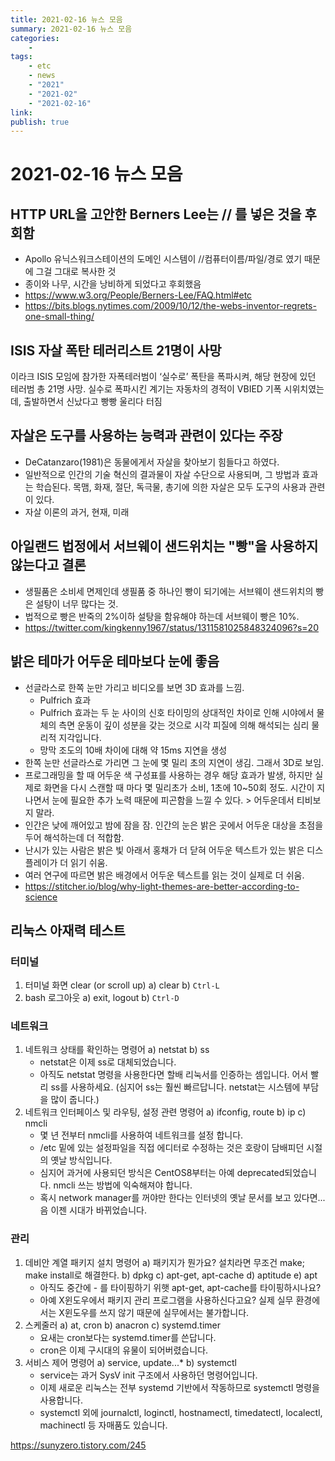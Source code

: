 ```yaml
---
title: 2021-02-16 뉴스 모음
summary: 2021-02-16 뉴스 모음
categories:
    - 
tags:
    - etc
    - news
    - "2021"
    - "2021-02"
    - "2021-02-16"
link: 
publish: true
---
```


# 2021-02-16 뉴스 모음

## HTTP URL을 고안한 Berners Lee는 // 를 넣은 것을 후회함

- Apollo 유닉스워크스테이션의 도메인 시스템이 //컴퓨터이름/파일/경로 였기 때문에 그걸 그대로 복사한 것  
- 종이와 나무, 시간을 낭비하게 되었다고 후회했음  
- <https://www.w3.org/People/Berners-Lee/FAQ.html#etc>  
- <https://bits.blogs.nytimes.com/2009/10/12/the-webs-inventor-regrets-one-small-thing/>

## ISIS 자살 폭탄 테러리스트 21명이 사망

이라크 ISIS 모임에 참가한 자폭테러범이 ‘실수로’ 폭탄을 폭파시켜, 해당 현장에 있던 테러범 총 21명 사망. 실수로 폭파시킨 계기는 자동차의 경적이 VBIED 기폭 시위치였는데, 출발하면서 신났다고 빵빵 울리다 터짐

## 자살은 도구를 사용하는 능력과 관련이 있다는 주장

- DeCatanzaro(1981)은 동물에게서 자살을 찾아보기 힘들다고 하였다.  
- 일반적으로 인간의 기술 혁신의 결과물이 자살 수단으로 사용되며, 그 방법과 효과는 학습된다. 목맴, 화재, 절단, 독극물, 총기에 의한 자살은 모두 도구의 사용과 관련이 있다.
- 자살 이론의 과거, 현재, 미래

## 아일랜드 법정에서 서브웨이 샌드위치는 "빵"을 사용하지 않는다고 결론

- 생필품은 소비세 면제인데 생필품 중 하나인 빵이 되기에는 서브웨이 샌드위치의 빵은 설탕이 너무 많다는 것.
- 법적으로 빵은 반죽의 2%이하 설탕을 함유해야 하는데 서브웨이 빵은 10%.
- <https://twitter.com/kingkenny1967/status/1311581025848324096?s=20>

## 밝은 테마가 어두운 테마보다 눈에 좋음

- 선글라스로 한쪽 눈만 가리고 비디오를 보면 3D 효과를 느낌.
  - Pulfrich 효과
  - Pulfrich 효과는 두 눈 사이의 신호 타이밍의 상대적인 차이로 인해 시야에서 물체의 측면 운동이 깊이 성분을 갖는 것으로 시각 피질에 의해 해석되는 심리 물리적 지각입니다.
  - 망막 조도의 10배 차이에 대해 약 15ms 지연을 생성
- 한쪽 눈만 선글라스로 가리면 그 눈에 몇 밀리 초의 지연이 생김. 그래서 3D로 보임.
- 프로그래밍을 할 때 어두운 색 구성표를 사용하는 경우 해당 효과가 발생, 하지만 실제로 화면을 다시 스캔할 때 마다 몇 밀리초가 소비, 1초에 10~50회 정도. 시간이 지나면서 눈에 필요한 추가 노력 때문에 피곤함을 느낄 수 있다. > 어두운데서 티비보지 말라.
- 인간은 낮에 깨어있고 밤에 잠을 잠. 인간의 눈은 밝은 곳에서 어두운 대상을 초점을 두어 해석하는데 더 적합함.
- 난시가 있는 사람은 밝은 빛 아래서 홍채가 더 닫혀 어두운 텍스트가 있는 밝은 디스플레이가 더 읽기 쉬움.
- 여러 연구에 따르면 밝은 배경에서 어두운 텍스트를 읽는 것이 실제로 더 쉬움.
- <https://stitcher.io/blog/why-light-themes-are-better-according-to-science>

## 리눅스 아재력 테스트

### 터미널

1. 터미널 화면 clear (or scroll up)
  a) clear
  b) `Ctrl-L`
2. bash 로그아웃
  a) exit, logout
  b) `Ctrl-D`

### 네트워크

1. 네트워크 상태를 확인하는 명령어
   a) netstat
   b) ss
   - netstat은 이제 ss로 대체되었습니다.
   - 아직도 netstat 명령을 사용한다면 할배 리눅서를 인증하는 셈입니다. 어서 빨리 ss를 사용하세요. (심지어 ss는 훨씬 빠르답니다. netstat는 시스템에 부담을 많이 줍니다.)
2. 네트워크 인터페이스 및 라우팅, 설정 관련 명령어
    a) ifconfig, route
    b) ip
    c) nmcli
    - 몇 년 전부터 nmcli를 사용하여 네트워크를 설정 합니다.
    - /etc 밑에 있는 설정파일을 직접 에디터로 수정하는 것은 호랑이 담배피던 시절의 옛날 방식입니다.
    - 심지어 과거에 사용되던 방식은 CentOS8부터는 아예 deprecated되었습니다. nmcli 쓰는 방법에 익숙해져야 합니다.
    - 혹시 network manager를 꺼야만 한다는 인터넷의 옛날 문서를 보고 있다면... 음 이젠 시대가 바뀌었습니다.

### 관리

1. 데비안 계열 패키지 설치 명령어
   a) 패키지가 뭔가요? 설치라면 무조건 make; make install로 해결한다.
   b) dpkg
   c) apt-get, apt-cache
   d) aptitude
   e) apt
   - 아직도 중간에 - 를 타이핑하기 위햇 apt-get, apt-cache를 타이핑하시나요?
   - 아예 X윈도우에서 패키지 관리 프로그램을 사용하신다고요? 실제 실무 환경에서는 X윈도우를 쓰지 않기 때문에 실무에서는 불가합니다.
2. 스케줄러
   a) at, cron
   b) anacron
   c) systemd.timer
   - 요새는 cron보다는 systemd.timer를 쓴답니다.
   - cron은 이제 구시대의 유물이 되어버렸습니다.
3. 서비스 제어 명령어
   a) service, update...*
   b) systemctl
   - service는 과거 SysV init 구조에서 사용하던 명령어입니다.
   - 이제 새로운 리눅스는 전부 systemd 기반에서 작동하므로 systemctl 명령을 사용합니다.
   - systemctl 외에 journalctl, loginctl, hostnamectl, timedatectl, localectl, machinectl 등 자매품도 있습니다.

<https://sunyzero.tistory.com/245>
